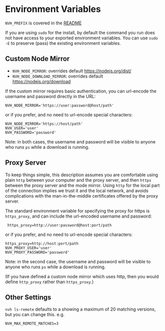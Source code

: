 # Environment Variables

`NVH_PREFIX` is covered in the [README](../README.md#optional-environment-variables)

If you are using `sudo` for the install, by default the command you run does not have access to your exported environment variables. You can use `sudo -E` to preserve (pass) the existing environment variables.

## Custom Node Mirror

- `NVH_NODE_MIRROR`: overrides default <https://nodejs.org/dist/>
- `NVH_NODE_DOWNLOAD_MIRROR`: overrides default <https://nodejs.org/download>
  
If the custom mirror requires basic authentication, you can url-encode the username and password directly in the URL:

    NVH_NODE_MIRROR='https://user:password@host/path'

 or if you prefer, and no need to url-encode special characters:
 
    NVH_NODE_MIRROR='https://host/path'
    NVH_USER='user'
    NVH_PASSWORD='password'

Note: in both cases, the username and password will be visible to anyone who runs `ps` while a download is running.

## Proxy Server

To keep things simple, this description assumes you are comfortable using plain `http` between your computer and the proxy server, and then `https` between the proxy server and the mode mirror. Using `http` for the local part of the connection implies we trust it and the local network, and avoids complications with the man-in-the-middle certificates offered by the proxy server.

The standard environment variable for specifying the proxy for https is  `https_proxy`, and can include the url-encoded username and password:

     https_proxy=http://user:password@host:port/path

 or if you prefer, and no need to url-encode special characters:

    https_proxy=http://host:port/path
    NVH_PROXY_USER='user'
    NVH_PROXY_PASSWORD='password'

Note: in the second case, the username and password will be visible to anyone who runs `ps` while a download is running.

(If you have defined a custom node mirror which uses http, then you would define `http_proxy` rather than `https_proxy`.)

## Other Settings

`nvh ls-remote` defaults to a showing a maximum of 20 matching versions, but you can change this. e.g.

    NVH_MAX_REMOTE_MATCHES=3

